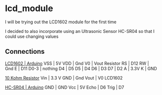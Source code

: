 # lcd_module
I will be trying out the LCD1602 module for the first time 

I decided to also incorporate using an Ultrasonic Sensor HC-SR04 so that I could use changing values

## Connections

<u>LCD1602  |  Arduino</u>
VSS  |  5V
VDD  |  Gnd
V0  |  Vout Resistor
RS  |  D12
RW  |  Gnd
E  |  D11
D0-3  |  nothing
D4  |  D5
D5  |  D4
D6  |  D3
D7  |  D2
A  |  3.3V
K  |  GND

<u>10 Kohm Resistor</u>
Vin  |  3.3 V
GND  |  Gnd
Vout  |  V0 LCD1602

<u>HC-SR04  |  Arduino</u>
GND  |  GND
Vcc  |  5V
Echo  |  D6
Trig  |  D7

